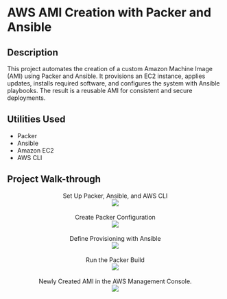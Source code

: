 <h1>AWS AMI Creation with Packer and Ansible</h1>


<h2>Description</h2>
This project automates the creation of a custom Amazon Machine Image (AMI) using Packer and Ansible. It provisions an EC2 instance, applies updates, installs required software, and configures the system with Ansible playbooks. The result is a reusable AMI for consistent and secure deployments.
<br />


<h2>Utilities Used</h2>

- Packer
- Ansible
- Amazon EC2
- AWS CLI


<h2>Project Walk-through</h2>

<p align="center">
Set Up Packer, Ansible, and AWS CLI <br />
<img src="https://i.imgur.com/clwOB8s.jpeg" />
<br />
<br />
Create Packer Configuration <br/>
<img src="https://i.imgur.com/Zst54BN.jpeg"/>
<br />
<br />
Define Provisioning with Ansible <br/>
<img src="https://i.imgur.com/30ZgySm.jpeg" />
<br />
<br />
Run the Packer Build <br/>
<img src="https://i.imgur.com/7nFp9hR.jpeg" />
<br />
<br />
Newly Created AMI in the AWS Management Console.
<br/>
<img src="https://i.imgur.com/jtwNhDR.jpeg" />
<br />
<br />

</p>


